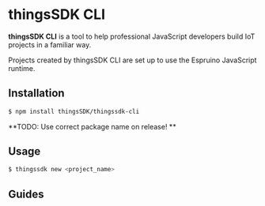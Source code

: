 # thingsSDK CLI

__thingsSDK CLI__ is a tool to help professional JavaScript developers build IoT projects in a familiar way.

Projects created by thingsSDK CLI are set up to use the Espruino JavaScript runtime.

## Installation

```bash
$ npm install thingsSDK/thingssdk-cli
```

**TODO: Use correct package name on release!
**

## Usage

```bash
$ thingssdk new <project_name>
```


## Guides

